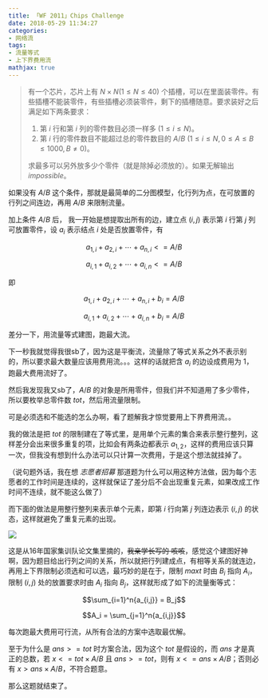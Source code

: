 ```yaml
---
title: 「WF 2011」Chips Challenge
date: 2018-05-29 11:34:27
categories:
- 网络流
tags:
- 流量等式
- 上下界费用流
mathjax: true
---
```


> 有一个芯片，芯片上有 $N×N(1≤N≤40)$ 个插槽，可以在里面装零件。有些插槽不能装零件，有些插槽必须装零件，剩下的插槽随意。要求装好之后满足如下两条要求：
> 1. 第 $i$ 行和第 $i$ 列的零件数目必须一样多 $(1≤i≤N)$。
> 2. 第 $i$ 行的零件数目不能超过总的零件数目的 $A/B$ $(1≤i≤N,0≤A≤B≤1000,B≠0)$。
> 
> 求最多可以另外放多少个零件（就是除掉必须放的）。如果无解输出 $impossible$。

如果没有 $A/B$ 这个条件，那就是最简单的二分图模型，化行列为点，在可放置的行列之间连边，再用 $A/B$ 来限制流量。

加上条件 $A/B$ 后， 我一开始是想提取出所有的边，建立点 $(i,j)$ 表示第 $i$ 行第 $j$ 列可放置零件，设 $a_i$ 表示结点 $i$ 处是否放置零件，有

$$a_{1,i}+a_{2,i}+\cdots +a_{n,i}<=A/B$$

$$a_{i,1}+a_{i,2}+\cdots +a_{i,n}<=A/B$$

即

$$a_{1,i}+a_{2,i}+\cdots +a_{n,i}+b_i=A/B$$

$$a_{i,1}+a_{i,2}+\cdots +a_{i,n}+b_i=A/B$$

差分一下，用流量等式建图，跑最大流。

下一秒我就觉得我很sb了，因为这是平衡流，流量除了等式关系之外不表示别的，所以要求最大数量应该用费用流。。。这样的话就把含 $a_i$ 的边设成费用为 $1$，跑最大费用流好了。

然后我发现我又sb了，$A/B$ 的对象是所用零件，但我们并不知道用了多少零件，所以要枚举总零件数 $tot$，然后用流量限制。

可是必须选和不能选的怎么办啊，看了题解我才惊觉要用上下界费用流。。

我的做法是把 $tot$ 的限制建在了等式里，是用单个元素的集合来表示整行整列，这样差分会出来很多重复的项，比如会有两条边都表示 $a_{1,2}$，这样的费用应该只算一次，但我没有想到什么办法可以只计算一次费用，于是这个想法就挂掉了。

（说句题外话，我在想 *志愿者招募* 那道题为什么可以用这种方法做，因为每个志愿者的工作时间是连续的，这样就保证了差分后不会出现重复元素，如果改成工作时间不连续，就不能这么做了）

而下面的做法是用整行整列来表示单个元素，即第 $i$ 行向第 $j$ 列连边表示 $(i,j)$ 的状态，这样就避免了重复元素的出现。

![](http://images.cnblogs.com/cnblogs_com/milky-w/1224598/o_QQ%e5%9b%be%e7%89%8720180529162003.png)

这是从16年国家集训队论文集里摘的，~~我亲学长写的 咳咳~~，感觉这个建图好神啊，因为题目给出行列之间的关系，所以就把行列建成点，有相等关系的就连边，再用上下界限制必须选和可以选，最巧妙的是在于，限制 $maxt$ 时由 $B_i$ 指向 $A_i$，限制 $(i,j)$ 处的放置要求时由 $A_i$ 指向 $B_j$，这样就形成了如下的流量衡等式：

$$\sum_{i=1}^n{a_{i,j}} = B_j$$

$$A_i = \sum_{j=1}^n{a_{i,j}}$$

每次跑最大费用可行流，从所有合法的方案中选取最优解。

至于为什么是 $ans>=tot$ 时方案合法，因为这个 $tot$ 是假设的，而 $ans$ 才是真正的总数，若 $x<=tot×A/B$ 且 $ans>=tot$，则有 $x<=ans×A/B$；否则必有 $x>ans×A/B$，不符合题意。

那么这题就结束了。
